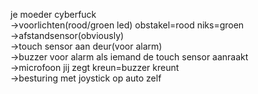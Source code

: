 je moeder
cyberfuck <br />
  ->voorlichten(rood/groen led) obstakel=rood niks=groen <br />
  ->afstandsensor(obviously) <br />
  ->touch sensor aan deur(voor alarm) <br />
  ->buzzer voor alarm als iemand de touch sensor aanraakt <br />
  ->microfoon jij zegt kreun=buzzer kreunt <br />
  ->besturing met joystick op auto zelf <br />
